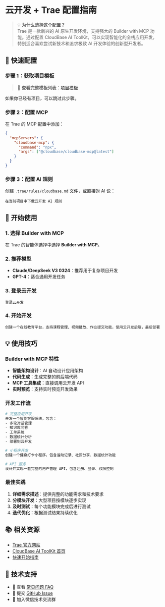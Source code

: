 # 云开发 + Trae 配置指南

> 💡 **为什么选择这个配置？**  
> Trae 是一款新兴的 AI 原生开发环境，支持强大的 Builder with MCP 功能。通过配置 CloudBase AI ToolKit，可以实现智能化的全栈应用开发，特别适合喜欢尝试新技术和追求极致 AI 开发体验的创新型开发者。

## 🚀 快速配置

### 步骤 1：获取项目模板

> 📖 **查看完整模板列表**：[项目模板](../templates)

如果你已经有项目，可以跳过此步骤。

### 步骤 2：配置 MCP

在 Trae 的 MCP 配置中添加：

```json
{
  "mcpServers": {
    "cloudbase-mcp": {
      "command": "npx",
      "args": ["@cloudbase/cloudbase-mcp@latest"]
    }
  }
}
```

### 步骤 3：配置 AI 规则

创建 `.trae/rules/cloudbase.md` 文件，或直接对 AI 说：

```
在当前项目中下载云开发 AI 规则
```

## 🎯 开始使用

### 1. 选择 Builder with MCP

在 Trae 的智能体选择中选择 **Builder with MCP**。

### 2. 推荐模型

- **Claude/DeepSeek V3 0324**：推荐用于复杂项目开发
- **GPT-4**：适合通用开发任务

### 3. 登录云开发

```
登录云开发
```

### 4. 开始开发

```
创建一个在线教育平台，支持课程管理、视频播放、作业提交功能，使用云开发后端，最后部署
```

## 💡 使用技巧

### Builder with MCP 特性

- **智能架构设计**：AI 自动设计应用架构
- **代码生成**：生成完整的前后端代码
- **MCP 工具集成**：直接调用云开发 API
- **实时预览**：支持实时预览开发效果

### 开发工作流

```bash
# 完整应用开发
开发一个智能客服系统，包含：
- 多轮对话管理
- 知识库问答
- 工单系统
- 数据统计分析
- 部署到云开发

# 小程序开发
创建一个健身打卡小程序，包含运动记录、社区分享、数据统计功能

# API 服务
设计并实现一套完整的用户管理 API，包含注册、登录、权限控制
```

### 最佳实践

1. **详细需求描述**：提供完整的功能需求和技术要求
2. **分模块开发**：大型项目按模块逐步实现
3. **及时测试**：每个功能模块完成后进行测试
4. **迭代优化**：根据测试结果持续优化

## 📚 相关资源

- [Trae 官方网站](https://www.trae.ai/)
- [CloudBase AI ToolKit 首页](https://docs.cloudbase.net/ai/cloudbase-ai-toolkit/)
- [快速开始指南](../getting-started)

## 💬 技术支持

- 📖 查看 [常见问题 FAQ](../faq)
- 🐛 提交 [GitHub Issue](https://github.com/TencentCloudBase/CloudBase-AI-ToolKit/issues)
- 💬 加入微信技术交流群 